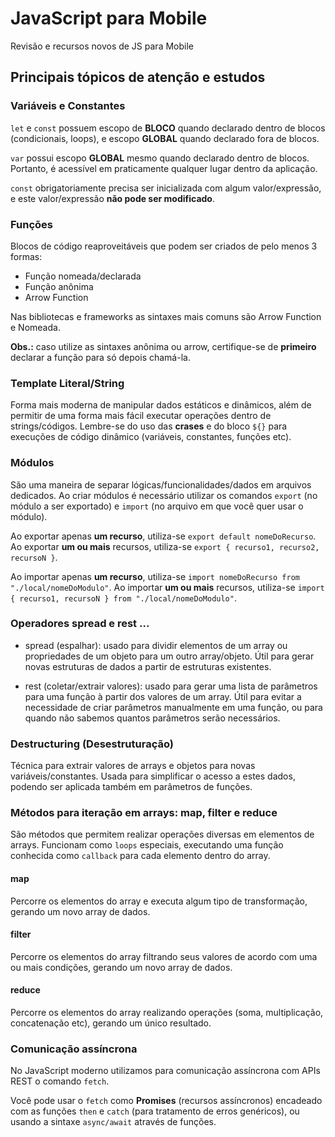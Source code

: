 # JavaScript para Mobile
 
Revisão e recursos novos de JS para Mobile

## Principais tópicos de atenção e estudos

### Variáveis e Constantes

`let` e `const` possuem escopo de **BLOCO** quando declarado dentro de blocos (condicionais, loops), e escopo **GLOBAL** quando declarado fora de blocos.

`var` possui escopo **GLOBAL** mesmo quando declarado dentro de blocos. Portanto, é acessível em praticamente qualquer lugar dentro da aplicação.

`const` obrigatoriamente precisa ser inicializada com algum valor/expressão, e este valor/expressão **não pode ser modificado**.

### Funções

Blocos de código reaproveitáveis que podem ser criados de pelo menos 3 formas:

- Função nomeada/declarada
- Função anônima
- Arrow Function

Nas bibliotecas e frameworks as sintaxes mais comuns são Arrow Function e Nomeada.

**Obs.:** caso utilize as sintaxes anônima ou arrow, certifique-se de **primeiro** declarar a função para só depois chamá-la.

### Template Literal/String

Forma mais moderna de manipular dados estáticos e dinâmicos, além de permitir de uma forma mais fácil executar operações dentro de strings/códigos. Lembre-se do uso das **crases** e do bloco `${}` para execuções de código dinâmico (variáveis, constantes, funções etc).

### Módulos

São uma maneira de separar lógicas/funcionalidades/dados em arquivos dedicados. Ao criar módulos é necessário utilizar os comandos `export` (no módulo a ser exportado) e `import` (no arquivo em que você quer usar o módulo).

Ao exportar apenas **um recurso**, utiliza-se `export default nomeDoRecurso`. Ao exportar **um ou mais** recursos, utiliza-se `export { recurso1, recurso2, recursoN }`.

Ao importar apenas **um recurso**, utiliza-se `import nomeDoRecurso from "./local/nomeDoModulo"`. Ao importar **um ou mais** recursos, utiliza-se `import { recurso1, recursoN } from "./local/nomeDoModulo"`.

### Operadores spread e rest ...

- spread (espalhar): usado para dividir elementos de um array ou propriedades de um objeto para um outro array/objeto. Útil para gerar novas estruturas de dados a partir de estruturas existentes.

- rest (coletar/extrair valores): usado para gerar uma lista de parâmetros para uma função à partir dos valores de um array. Útil para evitar a necessidade de criar parâmetros manualmente em uma função, ou para quando não sabemos quantos parâmetros serão necessários.

### Destructuring (Desestruturação)

Técnica para extrair valores de arrays e objetos para novas variáveis/constantes. Usada para simplificar o acesso a estes dados, podendo ser aplicada também em parâmetros de funções.


### Métodos para iteração em arrays: map, filter e reduce

São métodos que permitem realizar operações diversas em elementos de arrays. Funcionam como `loops` especiais, executando uma função conhecida como `callback` para cada elemento dentro do array.

#### map

Percorre os elementos do array e executa algum tipo de transformação, gerando um novo array de dados.

#### filter

Percorre os elementos do array filtrando seus valores de acordo com uma ou mais condições, gerando um novo array de dados.

#### reduce

Percorre os elementos do array realizando operações (soma, multiplicação, concatenação etc), gerando um único resultado.


### Comunicação assíncrona

No JavaScript moderno utilizamos para comunicação assíncrona com APIs REST o comando `fetch`.

Você pode usar o `fetch` como **Promises** (recursos assíncronos) encadeado com as funções `then` e `catch` (para tratamento de erros genéricos), ou usando a sintaxe `async/await` através de funções.